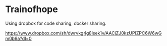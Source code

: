 # Trainofhope
Using dropbox for code sharing, docker sharing.

https://www.dropbox.com/sh/dwrvkg4g8lsek1v/AACjZJ0kzUPIZPC6W6wGm0b9a?dl=0
